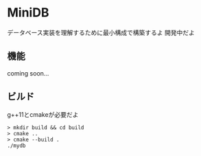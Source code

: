 # MiniDB
データベース実装を理解するために最小構成で構築するよ
開発中だよ

## 機能
coming soon...

## ビルド
g++11とcmakeが必要だよ
```
> mkdir build && cd build
> cmake ..
> cmake --build .
./mydb
```